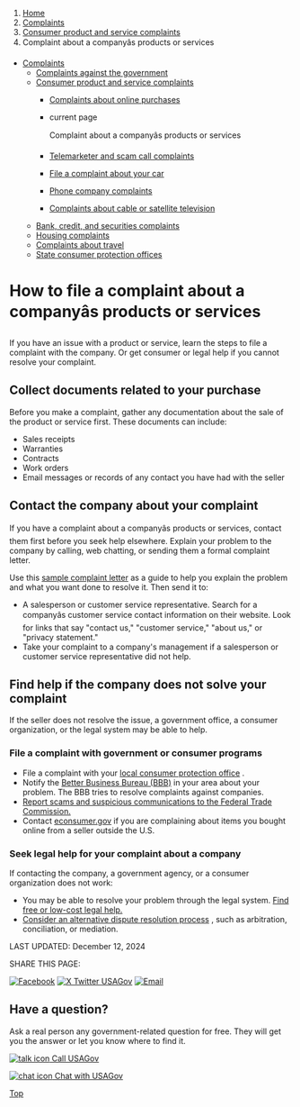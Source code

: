 1. [Home](/)
2. [Complaints](/complaints)
3. [Consumer product and service complaints](/consumer-complaints)
4. Complaint about a companyâs products or services

* [Complaints](/complaints)
  + [Complaints against the government](/complaints-against-government)
  + [Consumer product and service complaints](/consumer-complaints)
    - [Complaints about online purchases](/online-purchase-complaints)
    - current page

      Complaint about a companyâs products or services
    - [Telemarketer and scam call complaints](/telemarketer-scam-call-complaints)
    - [File a complaint about your car](/car-complaints)
    - [Phone company complaints](/phone-company-complaints)
    - [Complaints about cable or satellite television](/tv-complaints)
  + [Bank, credit, and securities complaints](/bank-credit-complaints)
  + [Housing complaints](/housing-complaints)
  + [Complaints about travel](/travel-complaints)
  + [State consumer protection offices](/state-consumer)

How to file a complaint about a companyâs products or services
================================================================

If you have an issue with a product or service, learn the steps to file a complaint with the company. Or get consumer or legal help if you cannot resolve your complaint.

Collect documents related to your purchase
------------------------------------------

Before you make a complaint, gather any documentation about the sale of the product or service first. These documents can include:

* Sales receipts
* Warranties
* Contracts
* Work orders
* Email messages or records of any contact you have had with the seller

Contact the company about your complaint
----------------------------------------

If you have a complaint about a companyâs products or services, contact them first before you seek help elsewhere. Explain your problem to the company by calling, web chatting, or sending them a formal complaint letter.

Use this
[sample complaint letter](https://consumer.ftc.gov/articles/sample-customer-complaint-letter)
as a guide to help you explain the problem and what you want done to resolve it. Then send it to:

* A salesperson or customer service representative. Search for a companyâs customer service contact information on their website. Look for links that say "contact us," "customer service," "about us," or "privacy statement."
* Take your complaint to a company's management if a salesperson or customer service representative did not help.

Find help if the company does not solve your complaint
------------------------------------------------------

If the seller does not resolve the issue, a government office, a consumer organization, or the legal system may be able to help.

### File a complaint with government or consumer programs

* File a complaint with your
  [local consumer protection office](/state-consumer)
  .
* Notify the
  [Better Business Bureau (BBB)](https://www.bbb.org/)
  in your area about your problem. The BBB tries to resolve complaints against companies.
* [Report scams and suspicious communications to the Federal Trade Commission.](https://reportfraud.ftc.gov/?orgcode=USAGOV)
* Contact
  [econsumer.gov](https://www.econsumer.gov/#nb)
  if you are complaining about items you bought online from a seller outside the U.S.

### Seek legal help for your complaint about a company

If contacting the company, a government agency, or a consumer organization does not work:

* You may be able to resolve your problem through the legal system.
  [Find free or low-cost legal help.](/legal-aid)
* [Consider an alternative dispute resolution process](https://consumer.ftc.gov/articles/solving-customer-problems-returns-refunds-and-other-resolutions#dispute)
  , such as arbitration, conciliation, or mediation.

LAST UPDATED:
December 12, 2024

SHARE THIS PAGE:

[![Facebook](/themes/custom/usagov/images/social-media-icons/Facebook_Icon.svg)](https://www.facebook.com/sharer/sharer.php?u=https://www.usa.gov/company-product-service-complaints&v=3)
[![X Twitter USAGov](/themes/custom/usagov/images/social-media-icons/X_Twitter_Icon.svg?version=2)](https://twitter.com/intent/tweet?source=webclient&text=https://www.usa.gov/company-product-service-complaints)
[![Email](/themes/custom/usagov/images/social-media-icons/Email_Icon.svg?version=2)](mailto:?subject=https://www.usa.gov/company-product-service-complaints)

Have a question?
----------------

Ask a real person any government-related question for free. They will get you the answer or let you know where to find it.

[![talk icon](/themes/custom/usagov/images/ICONS_talk.png)
Call USAGov](/phone)

[![chat icon](/themes/custom/usagov/images/ICONS_chat.png)
Chat with USAGov](/chat)

[Top](#main-content)